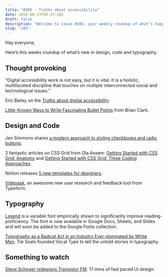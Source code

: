 ```yaml
---
title: "#105 - Truths about accessibility"
date: 2019-08-23T09:37:20Z
draft: false
description: "Welcome to issue #105, your weekly roundup of what’s happening in design, code and typography."
slug: "105"
---
```


Hey everyone,

Here’s this weeks roundup of what’s new in design, code and typography.

## Thought provoking

“Digital accessibility work is not easy, but it is vital. It is a holistic, multifaceted discipline that touches on multiple interconnected social and technological issues.”

Eric Bailey on the [Truths about digital accessibility](https://ericwbailey.design/writing/truths-about-digital-accessibility.html).

[Little-Known Ways to Write Fascinating Bullet Points](https://www.copyblogger.com/little-known-ways-to-write-fascinating-bullet-points/) from Brian Clark.

## Design and Code

Jen Simmons shares [a modern approach to styling checkboxes and radio buttons](https://twitter.com/jensimmons/status/1162106783642595328?s=21).

2 fantastic articles on CSS Grid from Ola Assem: [Getting Started with CSS Grid: Anatomy](https://www.viget.com/articles/getting-started-with-css-grid-part-1/) and [Getting Started with CSS Grid: Three Coding Approaches](https://www.viget.com/articles/getting-started-with-css-grid-three-part-2/).

Notion releases [5 new templates for designers](https://twitter.com/notionhq/status/1163571342861578241?s=2).

[Videoask](https://www.videoask.it/), an awesome new user research and feedback tool from Typeform.

## Typography

[Lexend](https://thomasjockin.github.io/lexend/) is a variable font empirically shown to significantly improve reading-proficiency. The font is now available in Google Docs, Sheets, and Slides and will soon be added to the Google Fonts collection.

[Typography as a Radical Act in an Industry Ever-dominated by White Men](https://eyeondesign.aiga.org/tre-seals-is-turning-typography-into-a-radical-act/). Tré Seals founded Vocal Type to tell the untold stories in typography.

## Something to watch

[Steve Schoger redesigns Transistor FM](https://twitter.com/steveschoger/status/1162048820957630465?s=21). 17 mins of fast paced Ui design.
